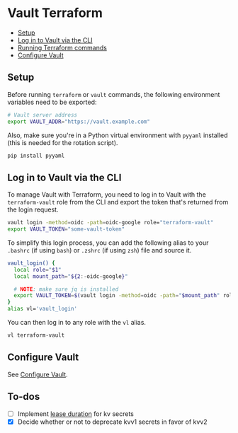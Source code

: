 # Vault Terraform

- [Setup](#setup)
- [Log in to Vault via the CLI](#log-in-to-vault-via-the-cli)
- [Running Terraform commands](#running-terraform-commands)
- [Configure Vault](#configure-vault)

## Setup

Before running `terraform` or `vault` commands, the following environment variables need to be exported:

```bash
# Vault server address
export VAULT_ADDR="https://vault.example.com"
```

Also, make sure you're in a Python virtual environment with `pyyaml` installed (this is needed for the rotation script).

```bash
pip install pyyaml
```

## Log in to Vault via the CLI

To manage Vault with Terraform, you need to log in to Vault with the `terraform-vault` role from the CLI and export the token that's returned from the login request.

```bash
vault login -method=oidc -path=oidc-google role="terraform-vault"
export VAULT_TOKEN="some-vault-token"
```

To simplify this login process, you can add the following alias to your `.bashrc` (if using `bash`) or `.zshrc` (if using `zsh`) file and source it.

```bash
vault_login() {
  local role="$1"
  local mount_path="${2:-oidc-google}"

  # NOTE: make sure jq is installed
  export VAULT_TOKEN=$(vault login -method=oidc -path="$mount_path" role="$role" -format=json | jq -r .auth.client_token)
}
alias vl='vault_login'
```

You can then log in to any role with the `vl` alias.

```bash
vl terraform-vault
```

## Configure Vault

See [Configure Vault](/docs/configure-vault.md).

## To-dos

- [ ] Implement [lease duration](https://developer.hashicorp.com/vault/docs/secrets/kv/kv-v1#ttls) for kv secrets
- [x] Decide whether or not to deprecate kvv1 secrets in favor of kvv2
